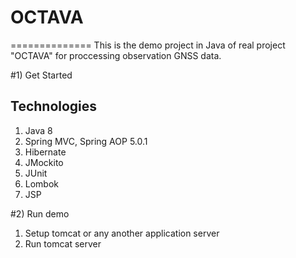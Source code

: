 # OCTAVA
==============
This is the demo project in Java of real project "OCTAVA" for proccessing observation GNSS data.

#1) Get Started

## Technologies
1. Java 8
2. Spring MVC, Spring AOP 5.0.1
3. Hibernate
4. JMockito
5. JUnit
6. Lombok
8. JSP

#2) Run demo

1. Setup tomcat or any another application server
2. Run tomcat server